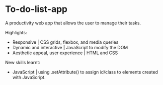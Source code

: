 # To-do-list-app
A productivity web app that allows the user to manage their tasks. 

Highlights:

- Responsive                         | CSS grids, flexbox, and media queries 
- Dynamic and interactive            | JavaScript to modify the DOM
- Aesthetic appeal, user experience  | HTML and CSS

New skills learnt:

- JavaScript | using .setAttribute() to assign id/class to elements created with JavaScript.
